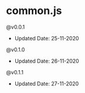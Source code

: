 # common.js


@v0.0.1  
- Updated Date: 25-11-2020

@v0.1.0
- Updated Date: 26-11-2020

@v0.1.1
- Updated Date: 27-11-2020
